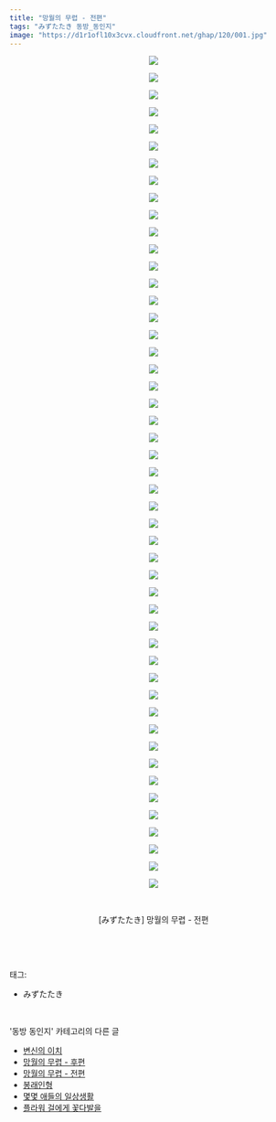 ```yaml
---
title: "망월의 무렵 - 전편"
tags: "みずたたき 동방_동인지"
image: "https://d1r1ofl10x3cvx.cloudfront.net/ghap/120/001.jpg"
---
```

<div class="article">
<p style="text-align: center; clear: none; float: none;"><img src="{{ site.imgserver7 }}/ghap/120/001.jpg"/></p>
<p style="text-align: center; clear: none; float: none;"><img src="{{ site.imgserver7 }}/ghap/120/002.jpg"/></p>
<p style="text-align: center; clear: none; float: none;"><img src="{{ site.imgserver7 }}/ghap/120/003.jpg"/></p>
<p style="text-align: center; clear: none; float: none;"><img src="{{ site.imgserver7 }}/ghap/120/004.jpg"/></p>
<p style="text-align: center; clear: none; float: none;"><img src="{{ site.imgserver7 }}/ghap/120/005.jpg"/></p>
<p style="text-align: center; clear: none; float: none;"><img src="{{ site.imgserver7 }}/ghap/120/006.jpg"/></p>
<p style="text-align: center; clear: none; float: none;"><img src="{{ site.imgserver7 }}/ghap/120/007.jpg"/></p>
<p style="text-align: center; clear: none; float: none;"><img src="{{ site.imgserver7 }}/ghap/120/008.jpg"/></p>
<p style="text-align: center; clear: none; float: none;"><img src="{{ site.imgserver7 }}/ghap/120/009.jpg"/></p>
<p style="text-align: center; clear: none; float: none;"><img src="{{ site.imgserver7 }}/ghap/120/010.jpg"/></p>
<p style="text-align: center; clear: none; float: none;"><img src="{{ site.imgserver7 }}/ghap/120/011.jpg"/></p>
<p style="text-align: center; clear: none; float: none;"><img src="{{ site.imgserver7 }}/ghap/120/012.jpg"/></p>
<p style="text-align: center; clear: none; float: none;"><img src="{{ site.imgserver7 }}/ghap/120/013.jpg"/></p>
<p style="text-align: center; clear: none; float: none;"><img src="{{ site.imgserver7 }}/ghap/120/014.jpg"/></p>
<p style="text-align: center; clear: none; float: none;"><img src="{{ site.imgserver7 }}/ghap/120/015.jpg"/></p>
<p style="text-align: center; clear: none; float: none;"><img src="{{ site.imgserver7 }}/ghap/120/016.jpg"/></p>
<p style="text-align: center; clear: none; float: none;"><img src="{{ site.imgserver7 }}/ghap/120/017.jpg"/></p>
<p style="text-align: center; clear: none; float: none;"><img src="{{ site.imgserver7 }}/ghap/120/018.jpg"/></p>
<p style="text-align: center; clear: none; float: none;"><img src="{{ site.imgserver7 }}/ghap/120/019.jpg"/></p>
<p style="text-align: center; clear: none; float: none;"><img src="{{ site.imgserver7 }}/ghap/120/020.jpg"/></p>
<p style="text-align: center; clear: none; float: none;"><img src="{{ site.imgserver7 }}/ghap/120/021.jpg"/></p>
<p style="text-align: center; clear: none; float: none;"><img src="{{ site.imgserver7 }}/ghap/120/022.jpg"/></p>
<p style="text-align: center; clear: none; float: none;"><img src="{{ site.imgserver7 }}/ghap/120/023.jpg"/></p>
<p style="text-align: center; clear: none; float: none;"><img src="{{ site.imgserver7 }}/ghap/120/024.jpg"/></p>
<p style="text-align: center; clear: none; float: none;"><img src="{{ site.imgserver7 }}/ghap/120/025.jpg"/></p>
<p style="text-align: center; clear: none; float: none;"><img src="{{ site.imgserver7 }}/ghap/120/026.jpg"/></p>
<p style="text-align: center; clear: none; float: none;"><img src="{{ site.imgserver7 }}/ghap/120/027.jpg"/></p>
<p style="text-align: center; clear: none; float: none;"><img src="{{ site.imgserver7 }}/ghap/120/028.jpg"/></p>
<p style="text-align: center; clear: none; float: none;"><img src="{{ site.imgserver7 }}/ghap/120/029.jpg"/></p>
<p style="text-align: center; clear: none; float: none;"><img src="{{ site.imgserver7 }}/ghap/120/030.jpg"/></p>
<p style="text-align: center; clear: none; float: none;"><img src="{{ site.imgserver7 }}/ghap/120/031.jpg"/></p>
<p style="text-align: center; clear: none; float: none;"><img src="{{ site.imgserver7 }}/ghap/120/032.jpg"/></p>
<p style="text-align: center; clear: none; float: none;"><img src="{{ site.imgserver7 }}/ghap/120/033.jpg"/></p>
<p style="text-align: center; clear: none; float: none;"><img src="{{ site.imgserver7 }}/ghap/120/034.jpg"/></p>
<p style="text-align: center; clear: none; float: none;"><img src="{{ site.imgserver7 }}/ghap/120/035.jpg"/></p>
<p style="text-align: center; clear: none; float: none;"><img src="{{ site.imgserver7 }}/ghap/120/036.jpg"/></p>
<p style="text-align: center; clear: none; float: none;"><img src="{{ site.imgserver7 }}/ghap/120/037.jpg"/></p>
<p style="text-align: center; clear: none; float: none;"><img src="{{ site.imgserver7 }}/ghap/120/038.jpg"/></p>
<p style="text-align: center; clear: none; float: none;"><img src="{{ site.imgserver7 }}/ghap/120/039.jpg"/></p>
<p style="text-align: center; clear: none; float: none;"><img src="{{ site.imgserver7 }}/ghap/120/040.jpg"/></p>
<p style="text-align: center; clear: none; float: none;"><img src="{{ site.imgserver7 }}/ghap/120/041.jpg"/></p>
<p style="text-align: center; clear: none; float: none;"><img src="{{ site.imgserver7 }}/ghap/120/042.jpg"/></p>
<p style="text-align: center; clear: none; float: none;"><img src="{{ site.imgserver7 }}/ghap/120/043.jpg"/></p>
<p style="text-align: center; clear: none; float: none;"><img src="{{ site.imgserver7 }}/ghap/120/044.jpg"/></p>
<p style="text-align: center; clear: none; float: none;"><img src="{{ site.imgserver7 }}/ghap/120/045.jpg"/></p>
<p style="text-align: center; clear: none; float: none;"><img src="{{ site.imgserver7 }}/ghap/120/046.jpg"/></p>
<p style="text-align: center; clear: none; float: none;"><img src="{{ site.imgserver7 }}/ghap/120/047.jpg"/></p>
<p style="text-align: center; clear: none; float: none;"><img src="{{ site.imgserver7 }}/ghap/120/048.jpg"/></p>
<p style="text-align: center; clear: none; float: none;"><img src="{{ site.imgserver7 }}/ghap/120/049.jpg"/></p>
<p style="text-align: center; clear: none; float: none;"><br/></p>
<p style="text-align: center; clear: none; float: none;">[みずたたき] 망월의 무렵 - 전편</p>
<p><br/></p>
</div><br/>
<div class="tagTrail">
<p>태그: </p>
<ul>
<li>みずたたき</li>
</ul>
</div><br/>
<div class="another">
<p>'동방 동인지' 카테고리의 다른 글</p>
<ul>
<li><a href="/ghap_123">변신의 이치</a></li>
<li><a href="/ghap_122">망월의 무렵 - 후편</a></li>
<li><a href="/ghap_120">망월의 무렵 - 전편</a></li>
<li><a href="/ghap_119">봉래인형</a></li>
<li><a href="/ghap_118">몇몇 애들의 일상생활</a></li>
<li><a href="/ghap_117">플라워 걸에게 꽃다발을</a></li>
</ul>
</div><br/>
<div class="cb_module cb_fluid">
<div class="cb_wrt cb_profile">
</div><!-- commentList close -->
</div><br/>
